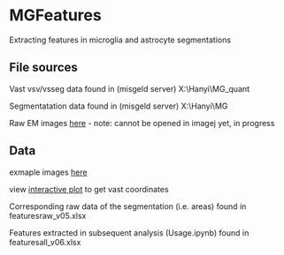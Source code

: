 # MGFeatures
Extracting features in microglia and astrocyte segmentations

## File sources
Vast vsv/vsseg data found in (misgeld server) X:\Hanyi\MG_quant

Segmentatation data found in (misgeld server) X:\Hanyi\MG

Raw EM images [here](https://drive.google.com/drive/folders/1b19zXGNRdiI2g0oOhutEqZoWIaCbohle?usp=sharing) - note: cannot be opened in imagej yet, in progress

## Data

exmaple images [here](https://drive.google.com/drive/folders/14HdcGGN070OSdpeh_6R-mhPd-ajXkeZG?usp=sharing)

view [interactive plot](https://nbviewer.org/github/Jhanyi/MGFeatures/blob/main/Plot%20of%20all%20features.ipynb) to get vast coordinates

Corresponding raw data of the segmentation (i.e. areas) found in featuresraw_v05.xlsx

Features extracted in subsequent analysis (Usage.ipynb) found in featuresall_v06.xlsx
